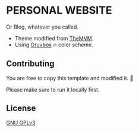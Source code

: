 # PERSONAL WEBSITE 

Or Blog, whatever you called.
* Theme modified from [TheMVM](https://github.com/the-mvm/the-mvm.github.io).
* Using [Gruvbox](https://github.com/morhetz/gruvbox) :fire: color scheme.


## Contributing
You are free to copy this template and modified it. :running:

Please make sure to run it locally first.

## License
[GNU GPLv3](https://choosealicense.com/licenses/gpl-3.0/)